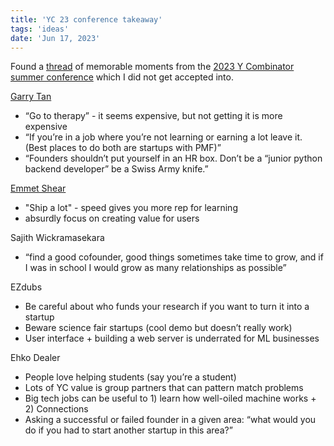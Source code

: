 ```yaml
---
title: 'YC 23 conference takeaway'
tags: 'ideas'
date: 'Jun 17, 2023'
---
```


Found a [thread](https://twitter.com/jacobrintamaki/status/1670249966806376449?s=20) of memorable moments from the [2023 Y Combinator summer conference](https://www.ycombinator.com/events/summerconf2023) which I did not get accepted into.

[Garry Tan](https://twitter.com/garrytan)

- “Go to therapy” - it seems expensive, but not getting it is more expensive
- “If you’re in a job where you’re not learning or earning a lot leave it. (Best places to do both are startups with PMF)”
- “Founders shouldn’t put yourself in an HR box. Don’t be a “junior python backend developer” be a Swiss Army knife.”

[Emmet Shear](https://twitter.com/eshear)

- "Ship a lot" - speed gives you more rep for learning
- absurdly focus on creating value for users

Sajith Wickramasekara

- “find a good cofounder, good things sometimes take time to grow, and if I was in school I would grow as many relationships as possible”

EZdubs

- Be careful about who funds your research if you want to turn it into a startup
- Beware science fair startups (cool demo but doesn’t really work)
- User interface + building a web server is underrated for ML businesses

Ehko Dealer

- People love helping students (say you’re a student)
- Lots of YC value is group partners that can pattern match problems
- Big tech jobs can be useful to 1) learn how well-oiled machine works + 2) Connections
- Asking a successful or failed founder in a given area: “what would you do if you had to start another startup in this area?”
